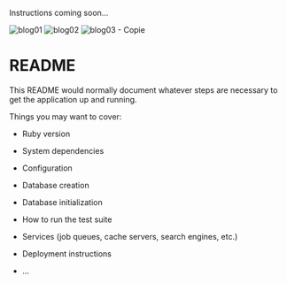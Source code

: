 Instructions coming soon...


![blog01](https://github.com/chrisbourgeonnier/blog/assets/139029314/a3e7f607-1b9c-4620-a898-e5abef62887a)
![blog02](https://github.com/chrisbourgeonnier/blog/assets/139029314/3627fcaa-5f3f-4e9f-a1e6-a6c2e7196d18)
![blog03 - Copie](https://github.com/chrisbourgeonnier/blog/assets/139029314/91f1276d-8903-4fcf-be93-d86447b442ad)

# README

This README would normally document whatever steps are necessary to get the
application up and running.

Things you may want to cover:

* Ruby version

* System dependencies

* Configuration

* Database creation

* Database initialization

* How to run the test suite

* Services (job queues, cache servers, search engines, etc.)

* Deployment instructions

* ...
